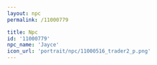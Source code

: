 ```yaml
---
layout: npc
permalink: /11000779

title: Npc
id: '11000779'
npc_name: 'Jayce'
icon_url: 'portrait/npc/11000516_trader2_p.png'
---
```

